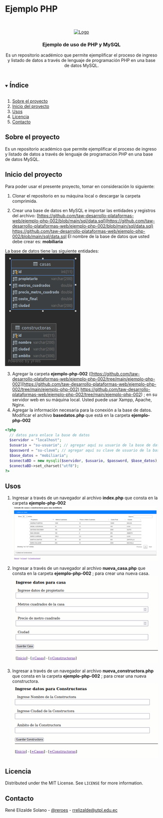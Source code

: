 # Ejemplo  PHP 

<!--
*** Se usa como template - https://github.com/othneildrew/Best-README-Template
-->


<!-- PROJECT LOGO -->
<br />
<p align="center">
  <a href="https://github.com/taw-desarrollo-plataformas-web/ejemplo-php-002">
    <img src="https://www.php.net/images/logos/php-logo.svg" alt="Logo">
  </a>

  <h3 align="center">Ejemplo de uso de PHP y MySQL</h3>

  <p align="center">
Es un repositorio académico que permite ejemplificar el proceso de ingreso y listado de datos a través de lenguaje de programación PHP en una base de datos MySQL.
  </p>
</p>



<!-- TABLE OF CONTENTS -->
<details open="open">
  <summary><h2 style="display: inline-block">Índice</h2></summary>
  <ol>
    <li>
      <a href="#sobre-el-proyecto">Sobre el proyecto</a>
     </li>
    <li>
      <a href="#Inicio-del-proyecto">Inicio del proyecto</a>
    </li>
    <li><a href="#usos">Usos</a></li>
    <li><a href="#licencia">Licencia</a></li>
    <li><a href="#contacto">Contacto</a></li>
  </ol>
</details>



<!-- ABOUT THE PROJECT -->
## Sobre el proyecto

Es un repositorio académico que permite ejemplificar el proceso de ingreso y listado de datos a través de lenguaje de programación PHP en una base de datos MySQL.


<!-- GETTING STARTED -->
## Inicio del proyecto

Para poder usar el presente proyecto, tomar en consideración lo siguiente:

1. Clonar el repositorio en su máquina local o descargar la carpeta comprimida.

2. Crear una base de datos en MySQL e importar las entidades y registros del archivo: [https://github.com/taw-desarrollo-plataformas-web/ejemplo-php-002/blob/main/sql/data.sql](https://github.com/taw-desarrollo-plataformas-web/ejemplo-php-002/blob/main/sql/data.sql) https://github.com/taw-desarrollo-plataformas-web/ejemplo-php-002/blob/main/sql/data.sql
El nombre de la base de datos que usted debe crear es: **mobiliaria**

La base de datos tiene las siguiente entidades:
![](https://raw.githubusercontent.com/taw-desarrollo-plataformas-web/ejemplo-php-002/main/imgs/diagrama.png) 

3. Agregar la carpeta **ejemplo-php-002** ([https://github.com/taw-desarrollo-plataformas-web/ejemplo-php-002/tree/main/ejemplo-php-002](https://github.com/taw-desarrollo-plataformas-web/ejemplo-php-002/tree/main/ejemplo-php-002) https://github.com/taw-desarrollo-plataformas-web/ejemplo-php-002/tree/main/ejemplo-php-002) ; en su servidor web en su máquina local. Usted puede usar Xampp, Apache, Nginx.
4. Agregar la información necesaria para la conexión a la base de datos. Modificar el archivo **basedatos.php** que está en la carpeta **ejemplo-php-002** 
```php
<?php
  // datos para enlace la base de datos
  $servidor = "localhost";
  $usuario = "su-usuario"; // agregar aquí su usuario de la base de datos
  $password = "su-clave"; // agregar aquí su clave de usuario de la base de datos
  $base_datos = "mobiliaria";
  $conectaBD = new mysqli($servidor, $usuario, $password, $base_datos);
  $conectaBD->set_charset("utf8");
?>
```

<!-- USAGE EXAMPLES -->
## Usos

1. Ingresar a través de un navegador al archivo **index.php** que consta en la carpeta **ejemplo-php-002** 
![](https://raw.githubusercontent.com/taw-desarrollo-plataformas-web/ejemplo-php-002/main/imgs/img_index.png) 

2. Ingresar a través de un navegador al archivo **nueva_casa.php** que consta en la carpeta **ejemplo-php-002** ; para crear una nueva casa.
![](https://raw.githubusercontent.com/taw-desarrollo-plataformas-web/ejemplo-php-002/main/imgs/img-add-casas.png) 

3. Ingresar a través de un navegador al archivo **nueva_constructora.php** que consta en la carpeta **ejemplo-php-002** ; para crear una nueva constructora.
![](https://raw.githubusercontent.com/taw-desarrollo-plataformas-web/ejemplo-php-002/main/imgs/img-add-constructora.png) 

<!-- LICENSE -->
## Licencia

Distributed under the MIT License. See `LICENSE` for more information.



<!-- CONTACT -->
## Contacto

René Elizalde Solano - [@reroes](https://twitter.com/reroes) - rrelizalde@utpl.edu.ec



